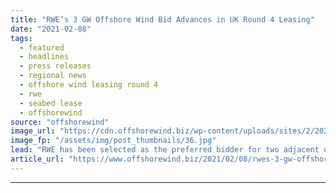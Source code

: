 ```yaml
---
title: "RWE’s 3 GW Offshore Wind Bid Advances in UK Round 4 Leasing"
date: "2021-02-08"
tags: 
  - featured
  - headlines
  - press releases
  - regional news
  - offshore wind leasing round 4
  - rwe
  - seabed lease
  - offshorewind
source: "offshorewind"
image_url: "https://cdn.offshorewind.biz/wp-content/uploads/sites/2/2021/02/08102003/rwe-e1612775767318.jpg"
image_fp: "/assets/img/post_thumbnails/36.jpg"
lead: "RWE has been selected as the preferred bidder for two adjacent offshore wind sites"
article_url: "https://www.offshorewind.biz/2021/02/08/rwes-3-gw-offshore-wind-bid-advances-in-uk-round-4-leasing/"
---
```


---
